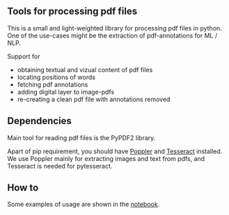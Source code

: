 ## Tools for processing pdf files

This is a small and light-weighted library for processing pdf files in python.
One of the use-cases might be the extraction of pdf-annotations for ML / NLP.

Support for

* obtaining textual and vizual content of pdf files
* locating positions of words
* fetching pdf annotations
* adding digital layer to image-pdfs
* re-creating a clean pdf file with annotations removed


## Dependencies

Main tool for reading pdf files is the PyPDF2 library.

Apart of pip requirement, you should have [Poppler](https://poppler.freedesktop.org/) and [Tesseract](https://tesseract-ocr.github.io/tessdoc/Home.html) installed. 
We use Poppler mainly for extracting images and text from pdfs, and Tesseract is needed for pytesseract.

## How to

Some examples of usage are shown in the [notebook]("./notebook/Demo.ipynb").
